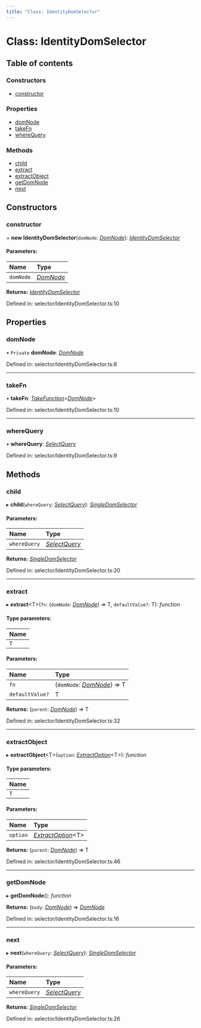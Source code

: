 ```yaml
---
title: "Class: IdentityDomSelector"
---
```


# Class: IdentityDomSelector

## Table of contents

### Constructors

- [constructor](identitydomselector.md#constructor)

### Properties

- [domNode](identitydomselector.md#domnode)
- [takeFn](identitydomselector.md#takefn)
- [whereQuery](identitydomselector.md#wherequery)

### Methods

- [child](identitydomselector.md#child)
- [extract](identitydomselector.md#extract)
- [extractObject](identitydomselector.md#extractobject)
- [getDomNode](identitydomselector.md#getdomnode)
- [next](identitydomselector.md#next)

## Constructors

### constructor

\+ **new IdentityDomSelector**(`domNode`: [*DomNode*](domnode.md)): [*IdentityDomSelector*](identitydomselector.md)

#### Parameters:

Name | Type |
:------ | :------ |
`domNode` | [*DomNode*](domnode.md) |

**Returns:** [*IdentityDomSelector*](identitydomselector.md)

Defined in: selector/IdentityDomSelector.ts:10

## Properties

### domNode

• `Private` **domNode**: [*DomNode*](domnode.md)

Defined in: selector/IdentityDomSelector.ts:8

___

### takeFn

• **takeFn**: [*TakeFunction*](../types/takefunction.md)<[*DomNode*](domnode.md)\>

Defined in: selector/IdentityDomSelector.ts:10

___

### whereQuery

• **whereQuery**: [*SelectQuery*](../types/selectquery.md)

Defined in: selector/IdentityDomSelector.ts:9

## Methods

### child

▸ **child**(`whereQuery`: [*SelectQuery*](../types/selectquery.md)): [*SingleDomSelector*](singledomselector.md)

#### Parameters:

Name | Type |
:------ | :------ |
`whereQuery` | [*SelectQuery*](../types/selectquery.md) |

**Returns:** [*SingleDomSelector*](singledomselector.md)

Defined in: selector/IdentityDomSelector.ts:20

___

### extract

▸ **extract**<T\>(`fn`: (`domNode`: [*DomNode*](domnode.md)) => T, `defaultValue?`: T): *function*

#### Type parameters:

Name |
:------ |
`T` |

#### Parameters:

Name | Type |
:------ | :------ |
`fn` | (`domNode`: [*DomNode*](domnode.md)) => T |
`defaultValue?` | T |

**Returns:** (`parent`: [*DomNode*](domnode.md)) => T

Defined in: selector/IdentityDomSelector.ts:32

___

### extractObject

▸ **extractObject**<T\>(`option`: [*ExtractOption*](../types/extractoption.md)<T\>): *function*

#### Type parameters:

Name |
:------ |
`T` |

#### Parameters:

Name | Type |
:------ | :------ |
`option` | [*ExtractOption*](../types/extractoption.md)<T\> |

**Returns:** (`parent`: [*DomNode*](domnode.md)) => T

Defined in: selector/IdentityDomSelector.ts:46

___

### getDomNode

▸ **getDomNode**(): *function*

**Returns:** (`body`: [*DomNode*](domnode.md)) => [*DomNode*](domnode.md)

Defined in: selector/IdentityDomSelector.ts:16

___

### next

▸ **next**(`whereQuery`: [*SelectQuery*](../types/selectquery.md)): [*SingleDomSelector*](singledomselector.md)

#### Parameters:

Name | Type |
:------ | :------ |
`whereQuery` | [*SelectQuery*](../types/selectquery.md) |

**Returns:** [*SingleDomSelector*](singledomselector.md)

Defined in: selector/IdentityDomSelector.ts:26
